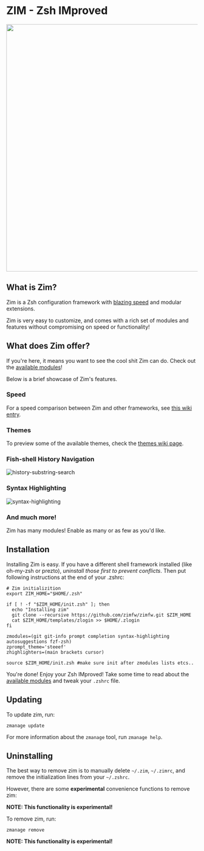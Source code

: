 ZIM - Zsh IMproved
==================

<div align="center">
  <a href="https://github.com/zimfw/zimfw">
    <img width=650px src="https://i.eriner.me/zim_banner.png">
  </a>
</div>

What is Zim?
------------
Zim is a Zsh configuration framework with [blazing speed][speed] and modular extensions.

Zim is very easy to customize, and comes with a rich set of modules and features without compromising on speed or functionality!

What does Zim offer?
-----------------
If you're here, it means you want to see the cool shit Zim can do. Check out the [available modules][modules]!

Below is a brief showcase of Zim's features.

### Speed
For a speed comparison between Zim and other frameworks, see [this wiki entry][speed].

### Themes

To preview some of the available themes, check the [themes wiki page][themes].

### Fish-shell History Navigation
![history-substring-search][fish_shell]

### Syntax Highlighting
![syntax-highlighting][syntax_highlighting]

### And much more!
Zim has many modules! Enable as many or as few as you'd like.

Installation
------------
Installing Zim is easy. If you have a different shell framework installed (like oh-my-zsh or prezto),
*uninstall those first to prevent conflicts*. Then put following instructions at the end of your .zshrc:

  ```zshrc
  # Zim initializition
  export ZIM_HOME="$HOME/.zsh"

  if [ ! -f "$ZIM_HOME/init.zsh" ]; then
    echo "Installing zim"
    git clone --recursive https://github.com/zimfw/zimfw.git $ZIM_HOME
    cat $ZIM_HOME/templates/zlogin >> $HOME/.zlogin
  fi

  zmodules=(git git-info prompt completion syntax-highlighting autosuggestions fzf-zsh)
  zprompt_theme='steeef'
  zhighlighters=(main brackets cursor)

  source $ZIM_HOME/init.zsh #make sure init after zmodules lists etcs..
  ```

You're done! Enjoy your Zsh IMproved! Take some time to read about the [available modules][modules] and tweak your `.zshrc` file.

Updating
--------

To update zim, run:

```
zmanage update
```

For more information about the `zmanage` tool, run `zmanage help`.

Uninstalling
------------

The best way to remove zim is to manually delete `~/.zim`, `~/.zimrc`, and
remove the initialization lines from your `~/.zshrc`.

However, there are some **experimental** convenience functions to remove zim:

**NOTE: This functionality is experimental!**

To remove zim, run:
```
zmanage remove
```

**NOTE: This functionality is experimental!**


[fish_shell]: https://i.eriner.me/zim_history-substring-search.gif
[syntax_highlighting]: https://i.eriner.me/zim_syntax-highlighting.gif
[speed]: https://github.com/zimfw/zimfw/wiki/Speed
[modules]: https://github.com/zimfw/zimfw/wiki/Modules
[themes]: https://github.com/zimfw/zimfw/wiki/Themes
